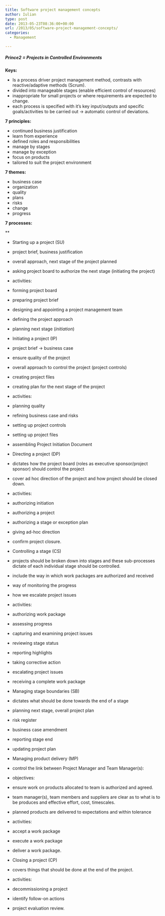 ```yaml
---
title: Software project management concepts
author: Iulian
type: post
date: 2013-05-23T08:36:00+00:00
url: /2013/05/software-project-management-concepts/
categories:
  - Management

---
```

##### Prince2 = Projects in Controlled Environments

**Keys:**

  * Is a process driver project management method, contrasts with reactive/adaptive methods (Scrum).
  * divided into manageable stages (enable efficient control of resources)
  * inappropriate for small projects or where requirements are expected to change.
  * each process is specified with it&#8217;s key input/outputs and specific goals/activities to be carried out -> automatic control of deviations.

**7 principles:**

  * continued business justification
  * learn from experience
  * defined roles and responsibilities
  * manage by stages
  * manage by exception
  * focus on products
  * tailored to suit the project environment

**7 themes:**

  * business case
  * organization
  * quality
  * plans
  * risks
  * change
  * progress

**7 processes:**

 **</p> 

  * </strong>Starting up a project (SU)
  * project brief, business justification
  * overall approach, next stage of the project planned
  * asking project board to authorize the next stage (initiating the project)
  * activities:
  * forming project board
  * preparing project brief
  * designing and appointing a project management team
  * defining the project approach
  * planning next stage (_initiation_)

  * Initiating a project (IP)
  * project brief -> business case
  * ensure quality of the project
  * overall approach to control the project (project controls)
  * creating project files
  * creating plan for the next stage of the project
  * activities:
  * planning quality
  * refining business case and risks
  * setting up project controls
  * setting up project files
  * assembling Project Initiation Document

  * Directing a project (DP)
  * dictates how the project board (roles as executive sponsor/project sponsor) should control the project
  * cover ad hoc direction of the project and how project should be closed down.
  * activities:
  * authorizing initiation
  * authorizing a project
  * authorizing a stage or exception plan
  * giving ad-hoc direction
  * confirm project closure.

  * Controlling a stage (CS)
  * projects should be broken down into stages and these sub-processes dictate of each individual stage should be controlled.
  * include the way in which work packages are authorized and received
  * way of monitoring the progress
  * how we escalate project issues
  * activities:
  * authorizing work package
  * assessing progress
  * capturing and examining project issues
  * reviewing stage status
  * reporting highlights
  * taking corrective action
  * escalating project issues
  * receiving a complete work package

  * Managing stage boundaries (SB)
  * dictates what should be done towards the end of a stage
  * planning next stage, overall project plan
  * risk register
  * business case amendment
  * reporting stage end
  * updating project plan

  * Managing product delivery (MP)
  * control the link between Project Manager and Team Manager(s):
  * objectives:
  * ensure work on products allocated to team is authorized and agreed.
  * team manager(s), team members and suppliers are clear as to what is to be produces and effective effort, cost, timescales.
  * planned products are delivered to expectations and within tolerance
  * activities:
  * accept a work package
  * execute a work package
  * deliver a work package.

  * Closing a project (CP)
  * covers things that should be done at the end of the project.
  * activities:
  * decommissioning a project
  * identify follow-on actions
  * project evaluation review.
